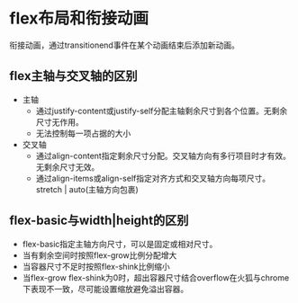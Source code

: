 # flex布局和衔接动画

衔接动画，通过transitionend事件在某个动画结束后添加新动画。

## flex主轴与交叉轴的区别

- 主轴
  - 通过justify-content或justify-self分配主轴剩余尺寸到各个位置。无剩余尺寸无作用。
  - 无法控制每一项占据的大小
- 交叉轴
  - 通过align-content指定剩余尺寸分配。交叉轴方向有多行项目时才有效。无剩余尺寸无效。
  - 通过align-items或align-self指定对齐方式和交叉轴方向每项尺寸。stretch | auto(主轴方向包裹)

## flex-basic与width|height的区别

- flex-basic指定主轴方向尺寸，可以是固定或相对尺寸。
- 当有剩余空间时按照flex-grow比例分配增大
- 当容器尺寸不足时按照flex-shink比例缩小
- 当flex-grow flex-shink为0时，超出容器尺寸结合overflow在火狐与chrome下表现不一致，尽可能设置缩放避免溢出容器。